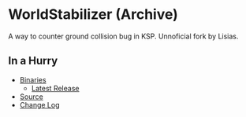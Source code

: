 # WorldStabilizer (Archive)

A way to counter ground collision bug in KSP. Unnoficial fork by Lisias.

## In a Hurry

* [Binaries](./Archive)
	* [Latest Release](https://github.com/net-lisias-kspu/WorldStabilizer/releases)
* [Source](https://github.com/net-lisias-kspu/WorldStabilizer)
* [Change Log](./CHANGE_LOG.md)
